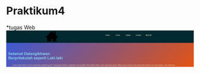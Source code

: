 # Praktikum4
*tugas Web
![alt text](https://github.com/Ikhwan19/Praktikum4/blob/master/hasil%20tampilan/beranda.jpg)
